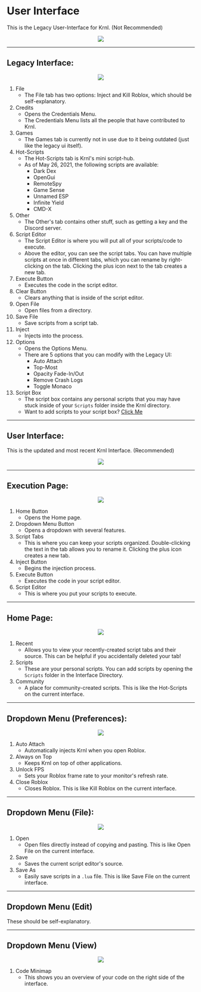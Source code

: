 # User Interface

This is the Legacy User-Interface for Krnl. (Not Recommended)
<p align="center">
    <img src="https://i.imgur.com/6upg2ld.png">
</p>

---

## Legacy Interface:
<p align="center">
    <img src="https://i.imgur.com/zSgErz9.png">
</p>

1. File
    - The File tab has two options: Inject and Kill Roblox, which should be self-explanatory.
2. Credits
    - Opens the Credentials Menu.
    - The Credentials Menu lists all the people that have contributed to Krnl.
3. Games
    - The Games tab is currently not in use due to it being outdated (just like the legacy ui itself).
4. Hot-Scripts
    - The Hot-Scripts tab is Krnl's mini script-hub.
    - As of May 26, 2021, the following scripts are available:
        - Dark Dex
        - OpenGui
        - RemoteSpy
        - Game Sense
        - Unnamed ESP
        - Infinite Yield
        - CMD-X
5. Other
    - The Other's tab contains other stuff, such as getting a key and the Discord server.
6. Script Editor
    - The Script Editor is where you will put all of your scripts/code to execute.
    - Above the editor, you can see the script tabs. You can have multiple scripts at once in different tabs, which you can rename by right-clicking on the tab. Clicking the plus icon next to the tab creates a new tab.
7. Execute Button
    - Executes the code in the script editor.
8. Clear Button
    - Clears anything that is inside of the script editor.
9. Open File
    - Open files from a directory.
10. Save File
    - Save scripts from a script tab.
11. Inject
    - Injects into the process.
12. Options
    - Opens the Options Menu.
    - There are 5 options that you can modify with the Legacy UI:
        - Auto Attach
        - Top-Most
        - Opacity Fade-In/Out
        - Remove Crash Logs
        - Toggle Monaco
13. Script Box
    - The script box contains any personal scripts that you may have stuck inside of your `Scripts` folder inside the Krnl directory.
    - Want to add scripts to your script box? [Click Me](/Support/AddScripts.md)

---

## User Interface:
This is the updated and most recent Krnl Interface. (Recommended)

<p align="center">
    <img src="https://i.imgur.com/iFQgXWr.png">
</p>

---

## Execution Page:
<p align="center">
    <img src="https://i.imgur.com/IyX1NQC.png">
</p>

1. Home Button
    - Opens the Home page.
2. Dropdown Menu Button
    - Opens a dropdown with several features.
3. Script Tabs
    - This is where you can keep your scripts organized. Double-clicking the text in the tab allows you to rename it. Clicking the plus icon creates a new tab.
4. Inject Button
    - Begins the injection process.
5. Execute Button
    - Executes the code in your script editor.
6. Script Editor
    - This is where you put your scripts to execute.

---

## Home Page:
<p align="center">
    <img src="https://i.imgur.com/Jen756d.png">
</p>

1. Recent
    - Allows you to view your recently-created script tabs and their source.
This can be helpful if you accidentally deleted your tab!
2. Scripts
    - These are your personal scripts. You can add scripts by opening the `Scripts` folder in the Interface Directory.
3. Community
    - A place for community-created scripts. This is like the Hot-Scripts on the current interface.

---

## Dropdown Menu (Preferences):
<p align="center">
    <img src="https://i.imgur.com/6Ns0oPP.png">
</p>

1. Auto Attach
    - Automatically injects Krnl when you open Roblox.
2. Always on Top
    - Keeps Krnl on top of other applications.
3. Unlock FPS
    - Sets your Roblox frame rate to your monitor's refresh rate.
4. Close Roblox
    - Closes Roblox. This is like Kill Roblox on the current interface.

---

## Dropdown Menu (File):
<p align="center">
    <img src="https://i.imgur.com/JviC1ds.png">
</p>

1. Open
    - Open files directly instead of copying and pasting. This is like Open File on the current interface.
2. Save
    - Saves the current script editor's source.
3. Save As
    - Easily save scripts in a `.lua` file. This is like Save File on the current interface.

---

## Dropdown Menu (Edit)
These should be self-explanatory.

---

## Dropdown Menu (View)
<p align="center">
    <img src="https://i.imgur.com/q66upuO.png">
</p>

1. Code Minimap
    - This shows you an overview of your code on the right side of the interface.